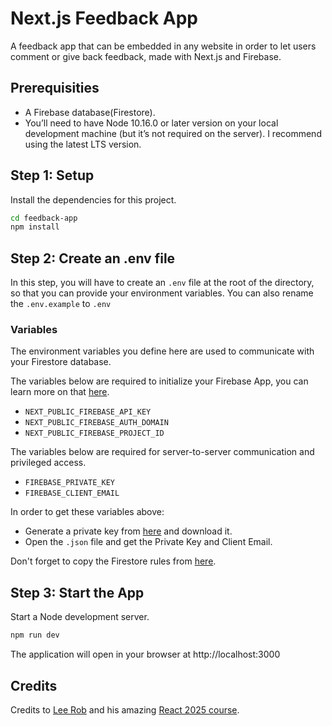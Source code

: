 # Next.js Feedback App

A feedback app that can be embedded in any website in order to let users comment or give back feedback, made with Next.js and Firebase.

## Prerequisities

- A Firebase database(Firestore).
- You’ll need to have Node 10.16.0 or later version on your local development machine (but it’s not required on the server). I recommend using the latest LTS version.

## Step 1: Setup

Install the dependencies for this project.

```sh
cd feedback-app
npm install
```

## Step 2: Create an .env file

In this step, you will have to create an `.env` file at the root of the directory, so that you can provide your environment variables. You can also rename the `.env.example` to `.env`

### Variables

The environment variables you define here are used to communicate with your Firestore database.

The variables below are required to initialize your Firebase App, you can learn more on that [here](https://firebase.google.com/docs/firestore/quickstart?authuser=0#initialize).

- `NEXT_PUBLIC_FIREBASE_API_KEY`
- `NEXT_PUBLIC_FIREBASE_AUTH_DOMAIN`
- `NEXT_PUBLIC_FIREBASE_PROJECT_ID`

The variables below are required for server-to-server communication and privileged access.

- `FIREBASE_PRIVATE_KEY`
- `FIREBASE_CLIENT_EMAIL`

In order to get these variables above:

- Generate a private key from [here](https://console.firebase.google.com/project/feedback-app-ebcef/settings/serviceaccounts/adminsdk) and download it.
- Open the `.json` file and get the Private Key and Client Email.

Don't forget to copy the Firestore rules from [here](firestore.rules).

## Step 3: Start the App

Start a Node development server.

```sh
npm run dev
```

The application will open in your browser at http://localhost:3000

## Credits

Credits to [Lee Rob] and his amazing [React 2025 course].

[lee rob]: https://twitter.com/leeerob
[react 2025 course]: https://react2025.com/

